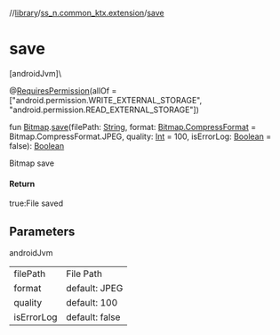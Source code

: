 //[library](../../index.md)/[ss_n.common_ktx.extension](index.md)/[save](save.md)

# save

[androidJvm]\

@[RequiresPermission](https://developer.android.com/reference/kotlin/androidx/annotation/RequiresPermission.html)(allOf = [&quot;android.permission.WRITE_EXTERNAL_STORAGE&quot;, &quot;android.permission.READ_EXTERNAL_STORAGE&quot;])

fun [Bitmap](https://developer.android.com/reference/kotlin/android/graphics/Bitmap.html).[save](save.md)(filePath: [String](https://kotlinlang.org/api/latest/jvm/stdlib/kotlin/-string/index.html), format: [Bitmap.CompressFormat](https://developer.android.com/reference/kotlin/android/graphics/Bitmap.CompressFormat.html) = Bitmap.CompressFormat.JPEG, quality: [Int](https://kotlinlang.org/api/latest/jvm/stdlib/kotlin/-int/index.html) = 100, isErrorLog: [Boolean](https://kotlinlang.org/api/latest/jvm/stdlib/kotlin/-boolean/index.html) = false): [Boolean](https://kotlinlang.org/api/latest/jvm/stdlib/kotlin/-boolean/index.html)

Bitmap save

#### Return

true:File saved

## Parameters

androidJvm

| | |
|---|---|
| filePath | File Path |
| format | default: JPEG |
| quality | default: 100 |
| isErrorLog | default: false |
